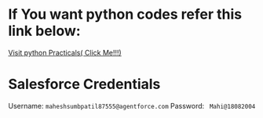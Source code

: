 # If You want python codes refer this link below:

[Visit python Practicals( Click Me!!!)](https://github.com/Mahesh899/SEM-6)

# Salesforce Credentials
Username:
``` maheshsumbpatil87555@agentforce.com ```
Password: 
``` Mahi@18082004```


